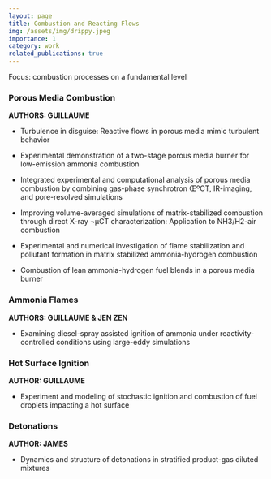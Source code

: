 ```yaml
---
layout: page
title: Combustion and Reacting Flows
img: /assets/img/drippy.jpeg
importance: 1
category: work
related_publications: true
---
```


Focus: combustion processes on a fundamental level

### Porous Media Combustion
**AUTHORS: GUILLAUME**
- Turbulence in disguise: Reactive flows in porous media mimic turbulent behavior
- Experimental demonstration of a two-stage porous media burner for low-emission ammonia combustion

- Integrated experimental and computational analysis of porous media combustion by combining gas-phase synchrotron ŒºCT, IR-imaging, and pore-resolved simulations
- Improving volume-averaged simulations of matrix-stabilized combustion through direct X-ray ¬µCT characterization: Application to NH3/H2-air combustion
- Experimental and numerical investigation of flame stabilization and pollutant formation in matrix stabilized ammonia-hydrogen combustion
- Combustion of lean ammonia-hydrogen fuel blends in a porous media burner

### Ammonia Flames
**AUTHORS: GUILLAUME & JEN ZEN**
- Examining diesel-spray assisted ignition of ammonia under reactivity-controlled conditions using large-eddy simulations

### Hot Surface Ignition
**AUTHOR: GUILLAUME**
- Experiment and modeling of stochastic ignition and combustion of fuel droplets impacting a hot surface

### Detonations
**AUTHOR: JAMES**
- Dynamics and structure of detonations in stratified product-gas diluted mixtures